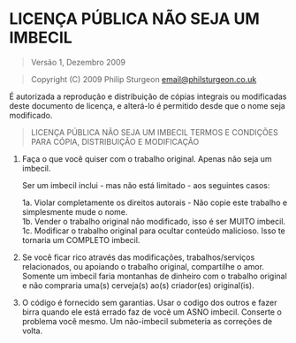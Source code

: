 # LICENÇA PÚBLICA NÃO SEJA UM IMBECIL
> Versão 1, Dezembro 2009

> Copyright (C) 2009 Philip Sturgeon <email@philsturgeon.co.uk>
 
É autorizada a reprodução e distribuição de cópias integrais ou modificadas deste documento de licença, e alterá-lo é permitido desde que o nome seja modificado.
 
> LICENÇA PÚBLICA NÃO SEJA UM IMBECIL
> TERMOS E CONDIÇÕES PARA CÓPIA, DISTRIBUIÇÃO E MODIFICAÇÃO

 1. Faça o que você quiser com o trabalho original. Apenas não seja um imbecil.

     Ser um imbecil inclui - mas não está limitado - aos seguintes casos:
    
	 1a. Violar completamente os direitos autorais - Não copie este trabalho e simplesmente mude o nome.  
	 1b. Vender o trabalho original não modificado, isso é ser MUITO imbecil.  
	 1c. Modificar o trabalho original para ocultar conteúdo malicioso. Isso te tornaria um COMPLETO imbecil.  

2. Se você ficar rico através das modificações, trabalhos/serviços relacionados, ou apoiando o trabalho original, compartilhe o amor. Somente um imbecil faria montanhas de dinheiro com o trabalho original e não compraria uma(s) cerveja(s) ao(s) criador(es) original(is).

3. O código é fornecido sem garantias. Usar o codigo dos outros e fazer birra quando ele está errado faz de você um ASNO imbecil. Conserte o problema você mesmo. Um não-imbecil submeteria as correções de volta.

